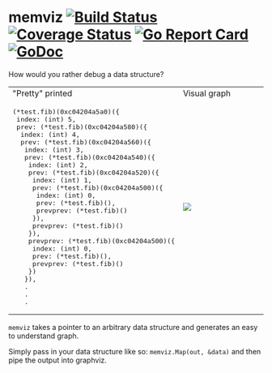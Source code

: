 # memviz [![Build Status](https://travis-ci.org/bradleyjkemp/memviz.svg?branch=master)](https://travis-ci.org/bradleyjkemp/memviz) [![Coverage Status](https://coveralls.io/repos/github/bradleyjkemp/memviz/badge.svg)](https://coveralls.io/github/bradleyjkemp/memviz?branch=master) [![Go Report Card](https://goreportcard.com/badge/github.com/bradleyjkemp/memviz)](https://goreportcard.com/report/github.com/bradleyjkemp/memviz) [![GoDoc](https://godoc.org/github.com/bradleyjkemp/memviz?status.svg)](https://godoc.org/github.com/bradleyjkemp/memviz)

How would you rather debug a data structure?
<table>
  <tr>
    <td>"Pretty" printed</td>
    <td>Visual graph</td>
  </tr>
  <tr>
    <td>
        <pre>
(*test.fib)(0xc04204a5a0)({
 index: (int) 5,
 prev: (*test.fib)(0xc04204a580)({
  index: (int) 4,
  prev: (*test.fib)(0xc04204a560)({
   index: (int) 3,
   prev: (*test.fib)(0xc04204a540)({
    index: (int) 2,
    prev: (*test.fib)(0xc04204a520)({
     index: (int) 1,
     prev: (*test.fib)(0xc04204a500)({
      index: (int) 0,
      prev: (*test.fib)(<nil>),
      prevprev: (*test.fib)(<nil>)
     }),
     prevprev: (*test.fib)(<nil>)
    }),
    prevprev: (*test.fib)(0xc04204a500)({
     index: (int) 0,
     prev: (*test.fib)(<nil>),
     prevprev: (*test.fib)(<nil>)
    })
   }),
   .
   .
   .</pre>
    </td>
    <td width="60%"><image src=".github/fib.svg"></td>
  </tr>
</table>

`memviz` takes a pointer to an arbitrary data structure and generates an easy to understand graph.

Simply pass in your data structure like so: ```memviz.Map(out, &data)``` and then pipe the output into graphviz.
